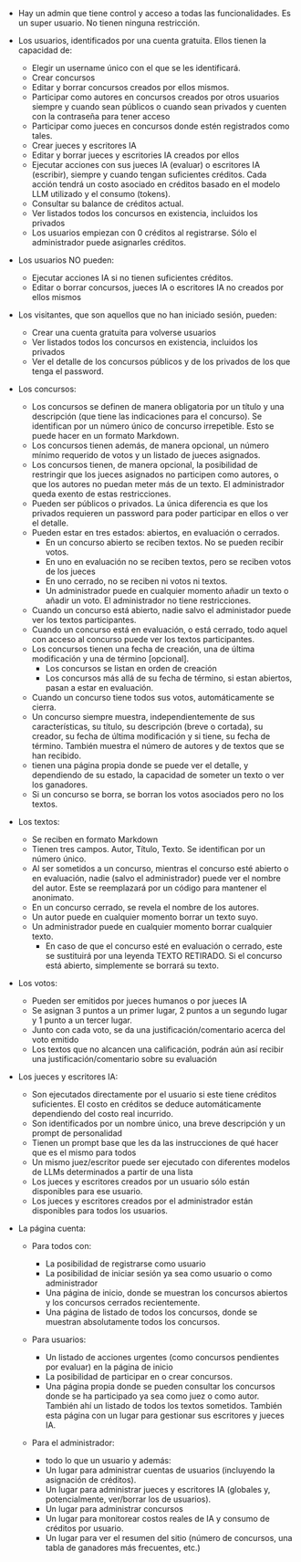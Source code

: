 * Hay un admin que tiene control y acceso a todas las funcionalidades. Es un super usuario. No tienen ninguna restricción.
* Los usuarios, identificados por una cuenta gratuita. Ellos tienen la capacidad de:
    * Elegir un username único con el que se les identificará.
    * Crear concursos
    * Editar y borrar concursos creados por ellos mismos. 
    * Participar como autores en concursos creados por otros usuarios siempre y cuando sean públicos o cuando sean privados y cuenten con la contraseña para tener acceso
    * Participar como jueces en concursos donde estén registrados como tales.
    * Crear jueces y escritores IA
    * Editar y borrar jueces y escritories IA creados por ellos
    * Ejecutar acciones con sus jueces IA (evaluar) o escritores IA (escribir), siempre y cuando tengan suficientes créditos. Cada acción tendrá un costo asociado en créditos basado en el modelo LLM utilizado y el consumo (tokens).
    * Consultar su balance de créditos actual.
    * Ver listados todos los concursos en existencia, incluidos los privados
    * Los usuarios empiezan con 0 créditos al registrarse. Sólo el administrador puede asignarles créditos.
* Los usuarios NO pueden:
    * Ejecutar acciones IA si no tienen suficientes créditos.
    * Editar o borrar concursos, jueces IA o escritores IA no creados por ellos mismos
* Los visitantes, que son aquellos que no han iniciado sesión, pueden:
    * Crear una cuenta gratuita para volverse usuarios
    * Ver listados todos los concursos en existencia, incluidos los privados
    * Ver el detalle de los concursos públicos y de los privados de los que tenga el password.

* Los concursos:
    * Los concursos se definen de manera obligatoria por un título y una descripción (que tiene las indicaciones para el concurso). Se identifican por un número único de concurso irrepetible. Esto se puede hacer en un formato Markdown.
    * Los concursos tienen además, de manera opcional, un número mínimo requerido de votos y un listado de jueces asignados. 
    * Los concursos tienen, de manera opcional, la posibilidad de restringir que los jueces asignados no participen como autores, o que los autores no puedan meter más de un texto. El administrador queda exento de estas restricciones.
    * Pueden ser públicos o privados. La única diferencia es que los privados requieren un password para poder participar en ellos o ver el detalle.
    * Pueden estar en tres estados: abiertos, en evaluación o cerrados.
        * En un concurso abierto se reciben textos. No se pueden recibir votos. 
        * En uno en evaluación no se reciben textos, pero se reciben votos de los jueces
        * En uno cerrado, no se reciben ni votos ni textos.
        * Un administrador puede en cualquier momento añadir un texto o añadir un voto. El administrador no tiene restricciones.
    * Cuando un concurso está abierto, nadie salvo el administador puede ver los textos participantes. 
    * Cuando un concurso está en evaluación, o está cerrado, todo aquel con acceso al concurso puede ver los textos participantes.
    * Los concursos tienen una fecha de creación, una de última modificación y una de término [opcional]. 
        * Los concursos se listan en orden de creación
        * Los concursos más allá de su fecha de término, si estan abiertos, pasan a estar en evaluación. 
    * Cuando un concurso tiene todos sus votos, automáticamente se cierra.
    * Un concurso siempre muestra, independientemente de sus características, su título, su descripción (breve o cortada), su creador, su fecha de última modificación y si tiene, su fecha de término. También muestra el número de autores y de textos que se han recibido.
    * tienen una página propia donde se puede ver el detalle, y dependiendo de su estado, la capacidad de someter un texto o ver los ganadores.
    * Si un concurso se borra, se borran los votos asociados pero no los textos. 

* Los textos:
    * Se reciben en formato Markdown
    * Tienen tres campos. Autor, Título, Texto. Se identifican por un número único.
    * Al ser sometidos a un concurso, mientras el concurso esté abierto o en evaluación, nadie (salvo el administrador) puede ver el nombre del autor. Este se reemplazará por un código para mantener el anonimato.
    * En un concurso cerrado, se revela el nombre de los autores.
    * Un autor puede en cualquier momento borrar un texto suyo.
    * Un administrador puede en cualquier momento borrar cualquier texto. 
        * En caso de que el concurso esté en evaluación o cerrado, este se sustituirá por una leyenda TEXTO RETIRADO. Si el concurso está abierto, simplemente se borrará su texto.


* Los votos:
    * Pueden ser emitidos por jueces humanos o por jueces IA
    * Se asignan 3 puntos a un primer lugar, 2 puntos a un segundo lugar y 1 punto a un tercer lugar.
    * Junto con cada voto, se da una justificación/comentario acerca del voto emitido
    * Los textos que no alcancen una calificación, podrán aún así recibir una justificación/comentario sobre su evaluación

* Los jueces y escritores IA:
    * Son ejecutados directamente por el usuario si este tiene créditos suficientes. El costo en créditos se deduce automáticamente dependiendo del costo real incurrido.
    * Son identificados por un nombre único, una breve descripción y un prompt de personalidad
    * Tienen un prompt base que les da las instrucciones de qué hacer que es el mismo para todos
    * Un mismo juez/escritor puede ser ejecutado con diferentes modelos de LLMs determinados a partir de una lista
    * Los jueces y escritores creados por un usuario sólo están disponibles para ese usuario.
    * Los jueces y escritores creados por el administrador están disponibles para todos los usuarios.

* La página cuenta:
    * Para todos con:
        * La posibilidad de registrarse como usuario
        * La posibilidad de iniciar sesión ya sea como usuario o como administrador
        * Una página de inicio, donde se muestran los concursos abiertos y los concursos cerrados recientemente. 
        * Una página de listado de todos los concursos, donde se muestran absolutamente todos los concursos.
    * Para usuarios:
        * Un listado de acciones urgentes (como concursos pendientes por evaluar) en la página de inicio
        * La posibilidad de participar en o crear concursos.
        * Una página propia donde se pueden consultar los concursos donde se ha participado ya sea como juez o como autor. También ahí un listado de todos los textos sometidos. También esta página con un lugar para gestionar sus escritores y jueces IA.

    * Para el administrador:
        * todo lo que un usuario y además:
        * Un lugar para administrar cuentas de usuarios (incluyendo la asignación de créditos).
        * Un lugar para administrar jueces y escritores IA (globales y, potencialmente, ver/borrar los de usuarios).
        * Un lugar para administrar concursos
        * Un lugar para monitorear costos reales de IA y consumo de créditos por usuario.
        * Un lugar para ver el resumen del sitio (número de concursos, una tabla de ganadores más frecuentes, etc.)

